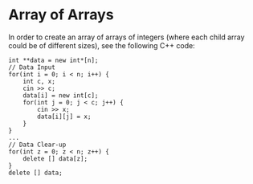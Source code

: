 # Array of Arrays

In order to create an array of arrays of integers (where each child array could be of different sizes), see the following C++ code:

```
int **data = new int*[n];
// Data Input
for(int i = 0; i < n; i++) {
    int c, x;
    cin >> c;
    data[i] = new int[c];
    for(int j = 0; j < c; j++) {
        cin >> x;
        data[i][j] = x;
    }
}
...
// Data Clear-up
for(int z = 0; z < n; z++) {
    delete [] data[z];
}
delete [] data;
```
